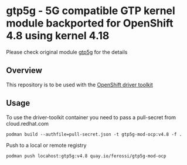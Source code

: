 # gtp5g - 5G compatible GTP kernel module backported for OpenShift 4.8 using kernel 4.18

Please check original module [gtp5g](https://github.com/free5gc/gtp5g) for the details

## Overview

This repository is to be used with the [OpenShift driver toolkit](https://docs.openshift.com/container-platform/4.8/scalability_and_performance/psap-driver-toolkit.html)

## Usage

To use the driver-toolkit container you need to pass a pull-secret from cloud.redhat.com

```
podman build --authfile=pull-secret.json -t gtp5g-mod-ocp:v4.8 -f .
```

Push to a local or remote registry

```
podman push locahost:gtp5g:v4.8 quay.io/ferossi/gtp5g-mod-ocp
```
